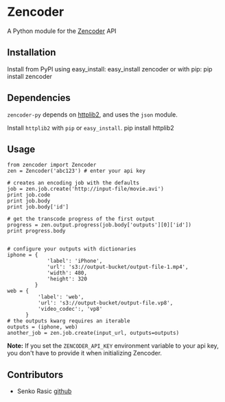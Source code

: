 # Zencoder

A Python module for the [Zencoder](http://zencoder.com) API

## Installation
Install from PyPI using easy_install:
    easy_install zencoder
or with pip:
    pip install zencoder

## Dependencies
`zencoder-py` depends on [httplib2](http://code.google.com/p/httplib2/), and uses the `json` module.

Install `httplib2` with `pip` or `easy_install`.
    pip install httplib2

## Usage

    from zencoder import Zencoder
    zen = Zencoder('abc123') # enter your api key

    # creates an encoding job with the defaults
    job = zen.job.create('http://input-file/movie.avi')
    print job.code
    print job.body
    print job.body['id']

    # get the transcode progress of the first output
    progress = zen.output.progress(job.body['outputs'][0]['id'])
    print progress.body


    # configure your outputs with dictionaries
    iphone = {
                 'label': 'iPhone',
                 'url': 's3://output-bucket/output-file-1.mp4',
                 'width': 480,
                 'height': 320
             }
    web = {
              'label': 'web',
              'url': 's3://output-bucket/output-file.vp8',
              'video_codec':, 'vp8'
          }
    # the outputs kwarg requires an iterable
    outputs = (iphone, web)
    another_job = zen.job.create(input_url, outputs=outputs)



**Note:** If you set the `ZENCODER_API_KEY` environment variable to your api key, you don't have to provide it when initializing Zencoder.

## Contributors
 * Senko Rasic [github](http://github.com/senko)

